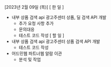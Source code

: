 [2023년 2월 09일 (목)]
[ 한 일 ]
* 내부 상품 검색 api  광고주센터 상품, 딜 검색 API 개발
    * 추가 요청 사항 추가
    * 문의대응
    * 테스트 코드 작성
[ 할 일 ]
* 내부 상품 검색 api  광고주센터 상품 검색 API 개발
    * 테스트 코드 작성
* 어드민웹 파트너웹 알람 이관 
    * 분석 및 작업

